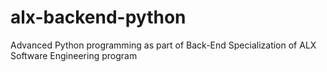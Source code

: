 # alx-backend-python
Advanced Python programming as part of Back-End Specialization of ALX Software Engineering program
